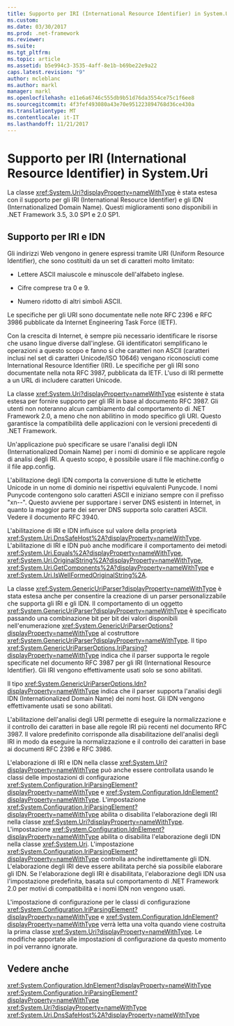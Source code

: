 ```yaml
---
title: Supporto per IRI (International Resource Identifier) in System.Uri
ms.custom: 
ms.date: 03/30/2017
ms.prod: .net-framework
ms.reviewer: 
ms.suite: 
ms.tgt_pltfrm: 
ms.topic: article
ms.assetid: b5e994c3-3535-4aff-8e1b-b69be22e9a22
caps.latest.revision: "9"
author: mcleblanc
ms.author: markl
manager: markl
ms.openlocfilehash: e11e6a6746c555db9b51d76da3554ce75c1f6ee8
ms.sourcegitcommit: 4f3fef493080a43e70e951223894768d36ce430a
ms.translationtype: MT
ms.contentlocale: it-IT
ms.lasthandoff: 11/21/2017
---
```

# <a name="international-resource-identifier-support-in-systemuri"></a>Supporto per IRI (International Resource Identifier) in System.Uri
La classe <xref:System.Uri?displayProperty=nameWithType> è stata estesa con il supporto per gli IRI (International Resource Identifier) e gli IDN (Internationalized Domain Name). Questi miglioramenti sono disponibili in .NET Framework 3.5, 3.0 SP1 e 2.0 SP1.  
  
## <a name="iri-and-idn-support"></a>Supporto per IRI e IDN  
 Gli indirizzi Web vengono in genere espressi tramite URI (Uniform Resource Identifier), che sono costituiti da un set di caratteri molto limitato:  
  
-   Lettere ASCII maiuscole e minuscole dell'alfabeto inglese.  
  
-   Cifre comprese tra 0 e 9.  
  
-   Numero ridotto di altri simboli ASCII.  
  
 Le specifiche per gli URI sono documentate nelle note RFC 2396 e RFC 3986 pubblicate da Internet Engineering Task Force (IETF).  
  
 Con la crescita di Internet, è sempre più necessario identificare le risorse che usano lingue diverse dall'inglese. Gli identificatori semplificano le operazioni a questo scopo e fanno sì che caratteri non ASCII (caratteri inclusi nel set di caratteri Unicode/ISO 10646) vengano riconosciuti come International Resource Identifier (IRI). Le specifiche per gli IRI sono documentate nella nota RFC 3987, pubblicata da IETF. L'uso di IRI permette a un URL di includere caratteri Unicode.  
  
 La classe <xref:System.Uri?displayProperty=nameWithType> esistente è stata estesa per fornire supporto per gli IRI in base al documento RFC 3987. Gli utenti non noteranno alcun cambiamento dal comportamento di .NET Framework 2.0, a meno che non abilitino in modo specifico gli URI. Questo garantisce la compatibilità delle applicazioni con le versioni precedenti di .NET Framework.  
  
 Un'applicazione può specificare se usare l'analisi degli IDN (Internationalized Domain Name) per i nomi di dominio e se applicare regole di analisi degli IRI. A questo scopo, è possibile usare il file machine.config o il file app.config.  
  
 L'abilitazione degli IDN comporta la conversione di tutte le etichette Unicode in un nome di dominio nei rispettivi equivalenti Punycode. I nomi Punycode contengono solo caratteri ASCII e iniziano sempre con il prefisso "xn--". Questo avviene per supportare i server DNS esistenti in Internet, in quanto la maggior parte dei server DNS supporta solo caratteri ASCII. Vedere il documento RFC 3940.  
  
 L'abilitazione di IRI e IDN influisce sul valore della proprietà <xref:System.Uri.DnsSafeHost%2A?displayProperty=nameWithType>. L'abilitazione di IRI e IDN può anche modificare il comportamento dei metodi <xref:System.Uri.Equals%2A?displayProperty=nameWithType>, <xref:System.Uri.OriginalString%2A?displayProperty=nameWithType>, <xref:System.Uri.GetComponents%2A?displayProperty=nameWithType> e <xref:System.Uri.IsWellFormedOriginalString%2A>.  
  
 La classe <xref:System.GenericUriParser?displayProperty=nameWithType> è stata estesa anche per consentire la creazione di un parser personalizzabile che supporta gli IRI e gli IDN. Il comportamento di un oggetto <xref:System.GenericUriParser?displayProperty=nameWithType> è specificato passando una combinazione bit per bit dei valori disponibili nell'enumerazione <xref:System.GenericUriParserOptions?displayProperty=nameWithType> al costruttore <xref:System.GenericUriParser?displayProperty=nameWithType>. Il tipo <xref:System.GenericUriParserOptions.IriParsing?displayProperty=nameWithType> indica che il parser supporta le regole specificate nel documento RFC 3987 per gli IRI (International Resource Identifier). Gli IRI vengono effettivamente usati solo se sono abilitati.  
  
 Il tipo <xref:System.GenericUriParserOptions.Idn?displayProperty=nameWithType> indica che il parser supporta l'analisi degli IDN (Internationalized Domain Name) dei nomi host. Gli IDN vengono effettivamente usati se sono abilitati.  
  
 L'abilitazione dell'analisi degli URI permette di eseguire la normalizzazione e il controllo dei caratteri in base alle regole IRI più recenti nel documento RFC 3987. Il valore predefinito corrisponde alla disabilitazione dell'analisi degli IRI in modo da eseguire la normalizzazione e il controllo dei caratteri in base ai documenti RFC 2396 e RFC 3986.  
  
 L'elaborazione di IRI e IDN nella classe <xref:System.Uri?displayProperty=nameWithType> può anche essere controllata usando le classi delle impostazioni di configurazione <xref:System.Configuration.IriParsingElement?displayProperty=nameWithType> e <xref:System.Configuration.IdnElement?displayProperty=nameWithType>. L'impostazione <xref:System.Configuration.IriParsingElement?displayProperty=nameWithType> abilita o disabilita l'elaborazione degli IRI nella classe <xref:System.Uri?displayProperty=nameWithType>. L'impostazione <xref:System.Configuration.IdnElement?displayProperty=nameWithType> abilita o disabilita l'elaborazione degli IDN nella classe <xref:System.Uri>. L'impostazione <xref:System.Configuration.IriParsingElement?displayProperty=nameWithType> controlla anche indirettamente gli IDN. L'elaborazione degli IRI deve essere abilitata perché sia possibile elaborare gli IDN. Se l'elaborazione degli IRI è disabilitata, l'elaborazione degli IDN usa l'impostazione predefinita, basata sul comportamento di .NET Framework 2.0 per motivi di compatibilità e i nomi IDN non vengono usati.  
  
 L'impostazione di configurazione per le classi di configurazione <xref:System.Configuration.IriParsingElement?displayProperty=nameWithType> e <xref:System.Configuration.IdnElement?displayProperty=nameWithType> verrà letta una volta quando viene costruita la prima classe <xref:System.Uri?displayProperty=nameWithType>. Le modifiche apportate alle impostazioni di configurazione da questo momento in poi verranno ignorate.  
  
## <a name="see-also"></a>Vedere anche  
 <xref:System.Configuration.IdnElement?displayProperty=nameWithType>  
 <xref:System.Configuration.IriParsingElement?displayProperty=nameWithType>  
 <xref:System.Uri?displayProperty=nameWithType>  
 <xref:System.Uri.DnsSafeHost%2A?displayProperty=nameWithType>
